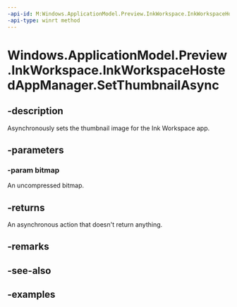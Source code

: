 ```yaml
---
-api-id: M:Windows.ApplicationModel.Preview.InkWorkspace.InkWorkspaceHostedAppManager.SetThumbnailAsync(Windows.Graphics.Imaging.SoftwareBitmap)
-api-type: winrt method
---
```


<!-- Method syntax.
public IAsyncAction InkWorkspaceHostedAppManager.SetThumbnailAsync(SoftwareBitmap bitmap)
-->

# Windows.ApplicationModel.Preview.InkWorkspace.InkWorkspaceHostedAppManager.SetThumbnailAsync

## -description
Asynchronously sets the thumbnail image for the Ink Workspace app.

## -parameters

### -param bitmap
An uncompressed bitmap.

## -returns
An asynchronous action that doesn't return anything.

## -remarks

## -see-also

## -examples

